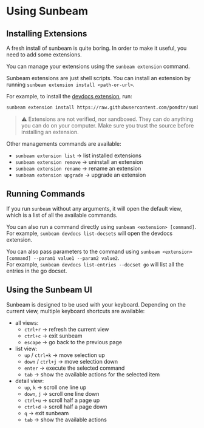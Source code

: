 # Using Sunbeam

## Installing Extensions

A fresh install of sunbeam is quite boring. In order to make it useful, you need to add some extensions.

You can manage your extensions using the `sunbeam extension` command.

Sunbeam extensions are just shell scripts. You can install an extension by running `sunbeam extension install <path-or-url>`.

For example, to install the [devdocs extension](https://github.com/pomdtr/sunbeam-extensions/tree/main/extensions/devdocs.sh), run:

```sh
sunbeam extension install https://raw.githubusercontent.com/pomdtr/sunbeam-extensions/main/extensions/devdocs.sh
```

> ⚠️ Extensions are not verified, nor sandboxed. They can do anything you can do on your computer. Make sure you trust the source before installing an extension.


Other managements commands are available:

- `sunbeam extension list` -> list installed extensions
- `sunbeam extension remove` -> uninstall an extension
- `sunbeam extension rename` -> rename an extension
- `sunbeam extension upgrade` -> upgrade an extension

## Running Commands

If you run `sunbeam` without any arguments, it will open the default view, which is a list of all the available commands.

You can also run a command directly using `sunbeam <extension> [command]`.\
For example, `sunbeam devdocs list-docsets` will open the devdocs extension.

You can also pass parameters to the command using `sunbeam <extension> [command] --param1 value1 --param2 value2`. \
For example, `sunbeam devdocs list-entries --docset go` will list all the entries in the go docset.


## Using the Sunbeam UI

Sunbeam is designed to be used with your keyboard. Depending on the current view, multiple keyboard shortcuts are available:

- all views:
    - `ctrl+r` -> refresh the current view
    - `ctrl+c` -> exit sunbeam
    - `escape` -> go back to the previous page
- list view:
    - `up` / `ctrl+k` -> move selection up
    - `down` / `ctrl+j` -> move selection down
    - `enter` -> execute the selected command
    - `tab` -> show the available actions for the selected item
- detail view:
    - `up`, `k` -> scroll one line up
    - `down`, `j` -> scroll one line down
    - `ctrl+u` -> scroll half a page up
    - `ctrl+d` -> scroll half a page down
    - `q` -> exit sunbeam
    - `tab` -> show the available actions
